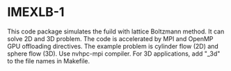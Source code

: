 # IMEXLB-1
This code package simulates the fuild with lattice Boltzmann method. It can solve 2D and 3D problem. The code is accelerated by MPI and OpenMP GPU offloading directives.
The example problem is cylinder flow (2D) and sphere flow (3D).
Use nvhpc-mpi compiler.
For 3D applications, add "_3d" to the file names in Makefile.
